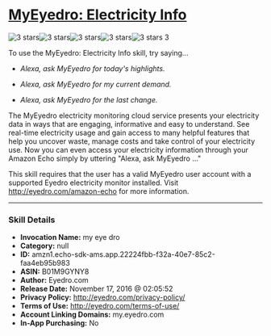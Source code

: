 # [MyEyedro: Electricity Info](http://alexa.amazon.com/#skills/amzn1.echo-sdk-ams.app.22224fbb-f32a-40e7-85c2-faa4eb95b983)
![3 stars](../../images/ic_star_black_18dp_1x.png)![3 stars](../../images/ic_star_black_18dp_1x.png)![3 stars](../../images/ic_star_black_18dp_1x.png)![3 stars](../../images/ic_star_border_black_18dp_1x.png)![3 stars](../../images/ic_star_border_black_18dp_1x.png) 3

To use the MyEyedro: Electricity Info skill, try saying...

* *Alexa, ask MyEyedro for today's highlights.*

* *Alexa, ask MyEyedro for my current demand.*

* *Alexa, ask MyEyedro for the last change.*

The MyEyedro electricity monitoring cloud service presents your electricity data in ways that are engaging, informative and easy to understand. See real-time electricity usage and gain access to many helpful features that help you uncover waste, manage costs and take control of your electricity use. Now you can even access your electricity information through your Amazon Echo simply by uttering "Alexa, ask MyEyedro ..."

This skill requires that the user has a valid MyEyedro user account with a supported Eyedro electricity monitor installed. Visit http://eyedro.com/amazon-echo for more information.

***

### Skill Details

* **Invocation Name:** my eye dro
* **Category:** null
* **ID:** amzn1.echo-sdk-ams.app.22224fbb-f32a-40e7-85c2-faa4eb95b983
* **ASIN:** B01M9GYNY8
* **Author:** Eyedro.com
* **Release Date:** November 17, 2016 @ 02:05:52
* **Privacy Policy:** http://eyedro.com/privacy-policy/
* **Terms of Use:** http://eyedro.com/terms-of-use/
* **Account Linking Domains:** my.eyedro.com
* **In-App Purchasing:** No
